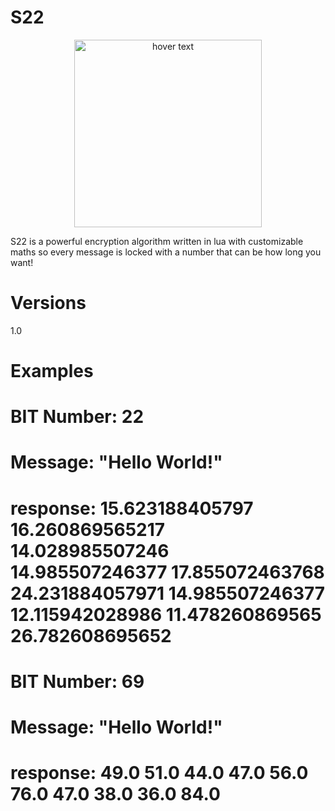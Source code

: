 # S22
<p align="center">
  <img src="https://i.imgur.com/gPW6ZsJ.png" width="300" title="hover text">
</p>

S22 is a powerful encryption algorithm written in lua with customizable maths so every message is locked with a number that can be how long you want!

# Versions
1.0

# Examples
# BIT Number: 22 
# Message: "Hello World!"
# response: 15.623188405797 16.260869565217 14.028985507246 14.985507246377 17.855072463768 24.231884057971 14.985507246377 12.115942028986 11.478260869565 26.782608695652

# BIT Number: 69 
# Message: "Hello World!"
# response: 49.0 51.0 44.0 47.0 56.0 76.0 47.0 38.0 36.0 84.0
